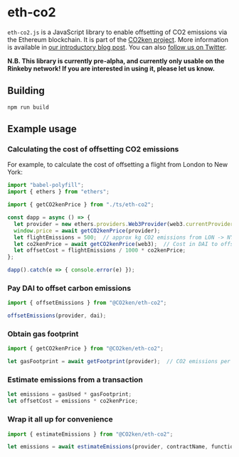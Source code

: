 # eth-co2

`eth-co2.js` is a JavaScript library to enable offsetting of CO2
emissions via the Ethereum blockchain.  It is part of the [CO2ken
project](https://co2ken.io).  More information is available in [our
introductory blog
post](https://medium.com/curve-labs/co2ken-genesis-74d7a1387ea1).  You
can also [follow us on Twitter](https://twitter.com/CO2ken_io).

**N.B. This library is currently pre-alpha, and currently only usable
on the Rinkeby network!  If you are interested in using it, please let
us know.**

## Building

    npm run build

## Example usage

### Calculating the cost of offsetting CO2 emissions

For example, to calculate the cost of offsetting a flight from London to New York:

```javascript
import "babel-polyfill";
import { ethers } from "ethers";

import { getCO2kenPrice } from "./ts/eth-co2";

const dapp = async () => {
  let provider = new ethers.providers.Web3Provider(web3.currentProvider);
  window.price = await getCO2kenPrice(provider);
  let flightEmissions = 500;  // approx kg CO2 emissions from LON -> NYC flight
  let co2kenPrice = await getCO2kenPrice(web3);  // Cost in DAI to offset 1 ton of CO2
  let offsetCost = flightEmissions / 1000 * co2kenPrice;
};

dapp().catch(e => { console.error(e) });
```


### Pay DAI to offset carbon emissions

```javascript
import { offsetEmissions } from "@CO2ken/eth-co2";

offsetEmissions(provider, dai);
```


### Obtain gas footprint


```javascript
import { getCO2kenPrice } from "@CO2ken/eth-co2";

let gasFootprint = await getFootprint(provider);  // CO2 emissions per gas
```


### Estimate emissions from a transaction

```javascript
let emissions = gasUsed * gasFootprint;
let offsetCost = emissions * co2kenPrice;
```


### Wrap it all up for convenience

```javascript
import { estimateEmissions } from "@CO2ken/eth-co2";

let emissions = await estimateEmissions(provider, contractName, functionName);
```
